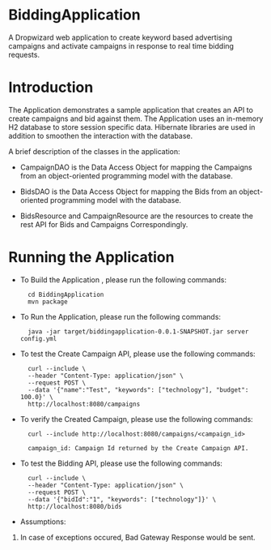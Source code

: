 # BiddingApplication
A Dropwizard web application to create keyword based advertising campaigns and activate campaigns in response to real time bidding requests.

# Introduction
The Application demonstrates a sample application that creates an API to create campaigns and bid against them. The Application uses an in-memory H2 database to store session specific data. Hibernate libraries are used in addition to smoothen the interaction with the database.

A brief description of the classes in the application:

* CampaignDAO is the Data Access Object for mapping the Campaigns from an object-oriented programming model with the database. 

* BidsDAO is the Data Access Object for mapping the Bids from an object-oriented programming model with the database. 

* BidsResource and CampaignResource are the resources to create the rest API for Bids and Campaigns Correspondingly.

# Running the Application

* To Build the Application , please run the following commands:

        cd BiddingApplication
        mvn package

* To Run the Application, please run the following commands:

        java -jar target/biddingapplication-0.0.1-SNAPSHOT.jar server config.yml

* To test the Create Campaign API, please use the following commands:

        curl --include \
        --header "Content-Type: application/json" \
        --request POST \
        --data '{"name":"Test", "keywords": ["technology"], "budget": 100.0}' \
        http://localhost:8080/campaigns

* To verify the Created Campaign, please use the following commands:
        
        curl --include http://localhost:8080/campaigns/<campaign_id>

        campaign_id: Campaign Id returned by the Create Campaign API.

* To test the Bidding API, please use the following commands:

        curl --include \
        --header "Content-Type: application/json" \
        --request POST \
        --data '{"bidId":"1", "keywords": ["technology"]}' \
        http://localhost:8080/bids

* Assumptions:

1. In case of exceptions occured, Bad Gateway Response would be sent.
